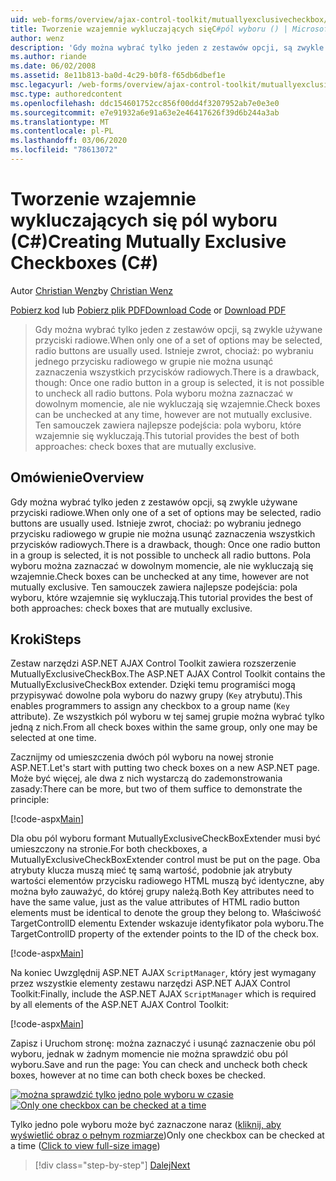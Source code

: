 ```yaml
---
uid: web-forms/overview/ajax-control-toolkit/mutuallyexclusivecheckbox/creating-mutually-exclusive-checkboxes-cs
title: Tworzenie wzajemnie wykluczających sięC#pól wyboru () | Microsoft Docs
author: wenz
description: 'Gdy można wybrać tylko jeden z zestawów opcji, są zwykle używane przyciski radiowe. Istnieje zwrot, chociaż: wybrano jeden przycisk radiowy w grupie,...'
ms.author: riande
ms.date: 06/02/2008
ms.assetid: 8e11b813-ba0d-4c29-b0f8-f65db6dbef1e
msc.legacyurl: /web-forms/overview/ajax-control-toolkit/mutuallyexclusivecheckbox/creating-mutually-exclusive-checkboxes-cs
msc.type: authoredcontent
ms.openlocfilehash: ddc154601752cc856f00dd4f3207952ab7e0e3e0
ms.sourcegitcommit: e7e91932a6e91a63e2e46417626f39d6b244a3ab
ms.translationtype: MT
ms.contentlocale: pl-PL
ms.lasthandoff: 03/06/2020
ms.locfileid: "78613072"
---
```

# <a name="creating-mutually-exclusive-checkboxes-c"></a><span data-ttu-id="9d5a3-104">Tworzenie wzajemnie wykluczających się pól wyboru (C#)</span><span class="sxs-lookup"><span data-stu-id="9d5a3-104">Creating Mutually Exclusive Checkboxes (C#)</span></span>

<span data-ttu-id="9d5a3-105">Autor [Christian Wenz](https://github.com/wenz)</span><span class="sxs-lookup"><span data-stu-id="9d5a3-105">by [Christian Wenz](https://github.com/wenz)</span></span>

<span data-ttu-id="9d5a3-106">[Pobierz kod](https://download.microsoft.com/download/9/3/f/93f8daea-bebd-4821-833b-95205389c7d0/MutuallyExclusiveCheckBox0.cs.zip) lub [Pobierz plik PDF](https://download.microsoft.com/download/b/6/a/b6ae89ee-df69-4c87-9bfb-ad1eb2b23373/mutuallyexclusivecheckbox0CS.pdf)</span><span class="sxs-lookup"><span data-stu-id="9d5a3-106">[Download Code](https://download.microsoft.com/download/9/3/f/93f8daea-bebd-4821-833b-95205389c7d0/MutuallyExclusiveCheckBox0.cs.zip) or [Download PDF](https://download.microsoft.com/download/b/6/a/b6ae89ee-df69-4c87-9bfb-ad1eb2b23373/mutuallyexclusivecheckbox0CS.pdf)</span></span>

> <span data-ttu-id="9d5a3-107">Gdy można wybrać tylko jeden z zestawów opcji, są zwykle używane przyciski radiowe.</span><span class="sxs-lookup"><span data-stu-id="9d5a3-107">When only one of a set of options may be selected, radio buttons are usually used.</span></span> <span data-ttu-id="9d5a3-108">Istnieje zwrot, chociaż: po wybraniu jednego przycisku radiowego w grupie nie można usunąć zaznaczenia wszystkich przycisków radiowych.</span><span class="sxs-lookup"><span data-stu-id="9d5a3-108">There is a drawback, though: Once one radio button in a group is selected, it is not possible to uncheck all radio buttons.</span></span> <span data-ttu-id="9d5a3-109">Pola wyboru można zaznaczać w dowolnym momencie, ale nie wykluczają się wzajemnie.</span><span class="sxs-lookup"><span data-stu-id="9d5a3-109">Check boxes can be unchecked at any time, however are not mutually exclusive.</span></span> <span data-ttu-id="9d5a3-110">Ten samouczek zawiera najlepsze podejścia: pola wyboru, które wzajemnie się wykluczają.</span><span class="sxs-lookup"><span data-stu-id="9d5a3-110">This tutorial provides the best of both approaches: check boxes that are mutually exclusive.</span></span>

## <a name="overview"></a><span data-ttu-id="9d5a3-111">Omówienie</span><span class="sxs-lookup"><span data-stu-id="9d5a3-111">Overview</span></span>

<span data-ttu-id="9d5a3-112">Gdy można wybrać tylko jeden z zestawów opcji, są zwykle używane przyciski radiowe.</span><span class="sxs-lookup"><span data-stu-id="9d5a3-112">When only one of a set of options may be selected, radio buttons are usually used.</span></span> <span data-ttu-id="9d5a3-113">Istnieje zwrot, chociaż: po wybraniu jednego przycisku radiowego w grupie nie można usunąć zaznaczenia wszystkich przycisków radiowych.</span><span class="sxs-lookup"><span data-stu-id="9d5a3-113">There is a drawback, though: Once one radio button in a group is selected, it is not possible to uncheck all radio buttons.</span></span> <span data-ttu-id="9d5a3-114">Pola wyboru można zaznaczać w dowolnym momencie, ale nie wykluczają się wzajemnie.</span><span class="sxs-lookup"><span data-stu-id="9d5a3-114">Check boxes can be unchecked at any time, however are not mutually exclusive.</span></span> <span data-ttu-id="9d5a3-115">Ten samouczek zawiera najlepsze podejścia: pola wyboru, które wzajemnie się wykluczają.</span><span class="sxs-lookup"><span data-stu-id="9d5a3-115">This tutorial provides the best of both approaches: check boxes that are mutually exclusive.</span></span>

## <a name="steps"></a><span data-ttu-id="9d5a3-116">Kroki</span><span class="sxs-lookup"><span data-stu-id="9d5a3-116">Steps</span></span>

<span data-ttu-id="9d5a3-117">Zestaw narzędzi ASP.NET AJAX Control Toolkit zawiera rozszerzenie MutuallyExclusiveCheckBox.</span><span class="sxs-lookup"><span data-stu-id="9d5a3-117">The ASP.NET AJAX Control Toolkit contains the MutuallyExclusiveCheckBox extender.</span></span> <span data-ttu-id="9d5a3-118">Dzięki temu programiści mogą przypisywać dowolne pola wyboru do nazwy grupy (`Key` atrybutu).</span><span class="sxs-lookup"><span data-stu-id="9d5a3-118">This enables programmers to assign any checkbox to a group name (`Key` attribute).</span></span> <span data-ttu-id="9d5a3-119">Ze wszystkich pól wyboru w tej samej grupie można wybrać tylko jedną z nich.</span><span class="sxs-lookup"><span data-stu-id="9d5a3-119">From all check boxes within the same group, only one may be selected at one time.</span></span>

<span data-ttu-id="9d5a3-120">Zacznijmy od umieszczenia dwóch pól wyboru na nowej stronie ASP.NET.</span><span class="sxs-lookup"><span data-stu-id="9d5a3-120">Let's start with putting two check boxes on a new ASP.NET page.</span></span> <span data-ttu-id="9d5a3-121">Może być więcej, ale dwa z nich wystarczą do zademonstrowania zasady:</span><span class="sxs-lookup"><span data-stu-id="9d5a3-121">There can be more, but two of them suffice to demonstrate the principle:</span></span>

[!code-aspx[Main](creating-mutually-exclusive-checkboxes-cs/samples/sample1.aspx)]

<span data-ttu-id="9d5a3-122">Dla obu pól wyboru formant MutuallyExclusiveCheckBoxExtender musi być umieszczony na stronie.</span><span class="sxs-lookup"><span data-stu-id="9d5a3-122">For both checkboxes, a MutuallyExclusiveCheckBoxExtender control must be put on the page.</span></span> <span data-ttu-id="9d5a3-123">Oba atrybuty klucza muszą mieć tę samą wartość, podobnie jak atrybuty wartości elementów przycisku radiowego HTML muszą być identyczne, aby można było zauważyć, do której grupy należą.</span><span class="sxs-lookup"><span data-stu-id="9d5a3-123">Both Key attributes need to have the same value, just as the value attributes of HTML radio button elements must be identical to denote the group they belong to.</span></span> <span data-ttu-id="9d5a3-124">Właściwość TargetControlID elementu Extender wskazuje identyfikator pola wyboru.</span><span class="sxs-lookup"><span data-stu-id="9d5a3-124">The TargetControlID property of the extender points to the ID of the check box.</span></span>

[!code-aspx[Main](creating-mutually-exclusive-checkboxes-cs/samples/sample2.aspx)]

<span data-ttu-id="9d5a3-125">Na koniec Uwzględnij ASP.NET AJAX `ScriptManager`, który jest wymagany przez wszystkie elementy zestawu narzędzi ASP.NET AJAX Control Toolkit:</span><span class="sxs-lookup"><span data-stu-id="9d5a3-125">Finally, include the ASP.NET AJAX `ScriptManager` which is required by all elements of the ASP.NET AJAX Control Toolkit:</span></span>

[!code-aspx[Main](creating-mutually-exclusive-checkboxes-cs/samples/sample3.aspx)]

<span data-ttu-id="9d5a3-126">Zapisz i Uruchom stronę: można zaznaczyć i usunąć zaznaczenie obu pól wyboru, jednak w żadnym momencie nie można sprawdzić obu pól wyboru.</span><span class="sxs-lookup"><span data-stu-id="9d5a3-126">Save and run the page: You can check and uncheck both check boxes, however at no time can both check boxes be checked.</span></span>

<span data-ttu-id="9d5a3-127">[![można sprawdzić tylko jedno pole wyboru w czasie](creating-mutually-exclusive-checkboxes-cs/_static/image2.png)](creating-mutually-exclusive-checkboxes-cs/_static/image1.png)</span><span class="sxs-lookup"><span data-stu-id="9d5a3-127">[![Only one checkbox can be checked at a time](creating-mutually-exclusive-checkboxes-cs/_static/image2.png)](creating-mutually-exclusive-checkboxes-cs/_static/image1.png)</span></span>

<span data-ttu-id="9d5a3-128">Tylko jedno pole wyboru może być zaznaczone naraz ([kliknij, aby wyświetlić obraz o pełnym rozmiarze](creating-mutually-exclusive-checkboxes-cs/_static/image3.png))</span><span class="sxs-lookup"><span data-stu-id="9d5a3-128">Only one checkbox can be checked at a time ([Click to view full-size image](creating-mutually-exclusive-checkboxes-cs/_static/image3.png))</span></span>

> [!div class="step-by-step"]
> [<span data-ttu-id="9d5a3-129">Dalej</span><span class="sxs-lookup"><span data-stu-id="9d5a3-129">Next</span></span>](creating-mutually-exclusive-checkboxes-vb.md)

